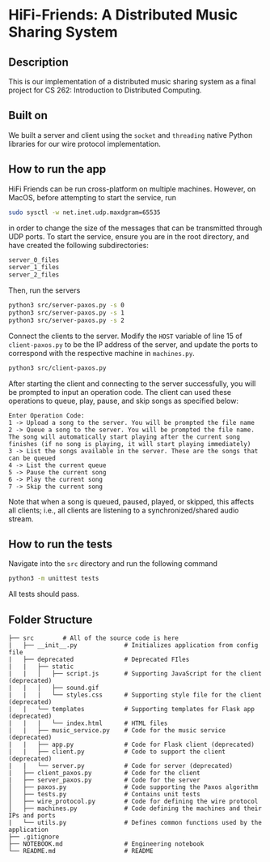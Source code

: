 # HiFi-Friends: A Distributed Music Sharing System

## Description

This is our implementation of a distributed music sharing system as a final project for
CS 262: Introduction to Distributed Computing.

## Built on

We built a server and client using the `socket` and `threading` native Python libraries for our wire protocol implementation. 

## How to run the app

HiFi Friends can be run cross-platform on multiple machines. However, on MacOS, before attempting to start the service, run

```bash
sudo sysctl -w net.inet.udp.maxdgram=65535
``` 

in order to change the size of the messages that can be transmitted through UDP ports. To start the service, ensure you are in the root directory, and have created the following subdirectories:

```bash
server_0_files
server_1_files
server_2_files
```

Then, run the servers

```bash
python3 src/server-paxos.py -s 0 
python3 src/server-paxos.py -s 1
python3 src/server-paxos.py -s 2 
```

Connect the clients to the server. Modify the `HOST` variable of line 15 of `client-paxos.py` to be the IP address of the server, and update the ports to correspond with the respective machine in `machines.py`.

```bash
python3 src/client-paxos.py
```

After starting the client and connecting to the server successfully, you will be prompted to input an operation code. The client can used these operations to queue, play, pause, and skip songs as specified below:

```
Enter Operation Code:
1 -> Upload a song to the server. You will be prompted the file name
2 -> Queue a song to the server. You will be prompted the file name. The song will automatically start playing after the current song finishes (if no song is playing, it will start playing immediately)
3 -> List the songs available in the server. These are the songs that can be queued
4 -> List the current queue
5 -> Pause the current song
6 -> Play the current song
7 -> Skip the current song
```
Note that when a song is queued, paused, played, or skipped, this affects all clients; i.e., all clients are listening to a synchronized/shared audio stream.


## How to run the tests

Navigate into the `src` directory and run the following command

```bash
python3 -m unittest tests
```

All tests should pass.

## Folder Structure
```
├── src        # All of the source code is here
|   ├── __init__.py	            # Initializes application from config file
|   ├── deprecated              # Deprecated FIles
|   |   ├── static     
|   |   │   ├── script.js       # Supporting JavaScript for the client (deprecated)
|   |   │   ├── sound.gif       
|   |   |   └── styles.css      # Supporting style file for the client (deprecated)
|   |   └── templates           # Supporting templates for Flask app (deprecated)
|   |   |   └── index.html      # HTML files
|   |   ├── music_service.py    # Code for the music service (deprecated)          
|   |   ├── app.py              # Code for Flask client (deprecated)
|   |   ├── client.py           # Code to support the client (deprecated)
|   |   └── server.py           # Code for server (deprecated)
|   ├── client_paxos.py         # Code for the client
|   ├── server_paxos.py         # Code for the server
│   ├── paxos.py                # Code supporting the Paxos algorithm
│   ├── tests.py                # Contains unit tests
│   ├── wire_protocol.py        # Code for defining the wire protocol
│   ├── machines.py             # Code defining the machines and their IPs and ports
|   └── utils.py                # Defines common functions used by the application
├── .gitignore	
├── NOTEBOOK.md                 # Engineering notebook	
└── README.md                   # README
``` 
